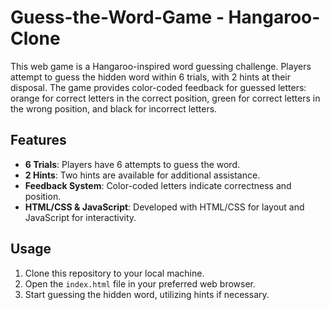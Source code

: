 # Guess-the-Word-Game - Hangaroo-Clone
This web game is a Hangaroo-inspired word guessing challenge. Players attempt to guess the hidden word within 6 trials, with 2 hints at their disposal. The game provides color-coded feedback for guessed letters: orange for correct letters in the correct position, green for correct letters in the wrong position, and black for incorrect letters.

## Features
- **6 Trials**: Players have 6 attempts to guess the word.
- **2 Hints**: Two hints are available for additional assistance.
- **Feedback System**: Color-coded letters indicate correctness and position.
- **HTML/CSS & JavaScript**: Developed with HTML/CSS for layout and JavaScript for interactivity.

## Usage
1. Clone this repository to your local machine.
2. Open the `index.html` file in your preferred web browser.
3. Start guessing the hidden word, utilizing hints if necessary.
